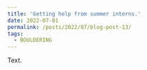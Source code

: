 ```yaml
---
title: 'Getting help from summer interns.'
date: 2022-07-01
permalink: /posts/2022/07/blog-post-13/
tags:
  - BOULDERING
---
```


Text.
